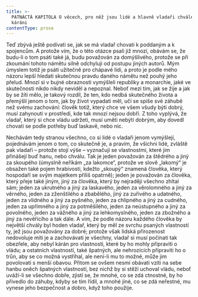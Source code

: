```yaml
---
title: >-
  PATNÁCTÁ KAPITOLA O věcech, pro něž jsou lidé a hlavně vladaři chváleni nebo
  káráni
contentType: prose
---
```


Teď zbývá ještě podívati se, jak se má vladař chovati k poddaným a k spojencům. A protože vím, že o této otázce psali již mnozí, obávám se, že budu-li o tom psáti také já, budu považován za domýšlivého, protože se při zkoumání tohoto námětu silně odchyluji od postupu jiných autorů. Mým úmyslem totiž je psáti užitečně pro chápavé lidi, a proto je podle mého názoru lepší hledati skutečnou pravdu daného námětu než pouhý jeho přelud. Mnozí si v bujné obraznosti vymýšleli republiky a monarchie, jaké ve skutečnosti nikdo nikdy neviděl a nepoznal. Neboť mezi tím, jak se žije a jak by se žíti mělo, je takový rozdíl, že ten, kdo nedbá skutečného života a přemýšlí jenom o tom, jak by život vypadati měl, učí se spíše své záhubě než svému zachování: člověk totiž, který chce ve všem všudy býti dobrý, musí zahynouti v prostředí, kde tak mnozí nejsou dobří. Z toho vyplývá, že vladař, který si chce vládu udržeti, musí uměti nebýti dobrým, aby dovedl chovati se podle potřeby buď laskavě, nebo nic.

Nechávám tedy stranou všechno, co si lidé o vladaři jenom vymýšlejí, pojednávám jenom o tom, co skutečně je, a pravím, že všichni lidé, zvláště pak vladaři – protože stojí výše – vyznačují se vlastnostmi, které jim přinášejí buď hanu, nebo chválu. Tak je jeden považován za štědrého a jiný za skoupého (úmyslně neříkám „za lakomce“, protože ve slově „lakomý“ je obsažen také pojem hrabivosti, kdežto „skoupý“ znamená člověka, který hospodaří se svým majetkem příliš opatrně); jeden je považován za člověka, který přeje také jiným, jiný za člověka, který by nejraději všechno zhltal sám; jeden za ukrutného a jiný za laskavého, jeden za věrolomného a jiný za věrného, jeden za zženštilého a zbabělého, jiný za zuřivého a udatného, jeden za vlídného a jiný za pyšného, jeden za chlípného a jiný za cudného, jeden za upřímného a jiný za potměšilého, jeden za neústupného a jiný za povolného, jeden za vážného a jiný za lehkomyslného, jeden za zbožného a jiný za nevěřícího a tak dále. A vím, že podle názoru každého člověka by největší chvály byl hoden vladař, který by měl ze svrchu psaných vlastností ty, jež jsou považovány za dobré; protože však lidská přirozenost nedovoluje míti je a zachovávati je všechny, vladař si musí počínati tak obezřele, aby nebyl kárán pro vlastnosti, které by ho mohly připraviti o vládu; a ostatních vlastností, také špatných, ale nehrozících připraviti ho o trůn, aby se co možná vystříhal, ale není-li mu to možné, může jim povolovati s menší obavou. Přitom se ovšem nesmí obávati vzíti na sebe hanbu oněch špatných vlastností, bez nichž by si stěží uchoval vládu, neboť uváží-li se všechno dobře, zjistí se, že mnohé, co se zdá ctnostné, by ho přivedlo do záhuby, kdyby se tím řídil, a mnohé jiné, co se zdá neřestné, mu vynese jeho bezpečnost a dobro, když toho použije.
